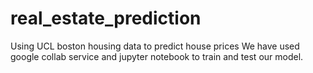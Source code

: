 # real_estate_prediction
Using UCL boston housing data to predict house prices
We have used google collab service and jupyter notebook to train and test our model.
